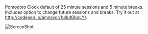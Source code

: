 Pomodoro Clock default of 25 minute sessions and 5 minute breaks.  Includes option to change 
future sessions and breaks. Try it out at http://codepen.io/amnavor/full/dGbqLY/.

 ![ScreenShot](https://cloud.githubusercontent.com/assets/12720744/12223466/2eb5b5bc-b78d-11e5-888e-aa9e99453d72.png)
